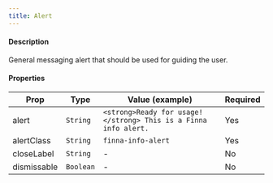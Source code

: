 ```yaml
---
title: Alert
---
```


#### Description

General messaging alert that should be used for guiding the user.

#### Properties

| Prop        | Type      | Value (example)                                                 | Required |
| ----------- | --------- | --------------------------------------------------------------- | -------- |
| alert       | `String`  | `<strong>Ready for usage!</strong> This is a Finna info alert.` | Yes      |
| alertClass  | `String`  | `finna-info-alert`                                              | Yes      |
| closeLabel  | `String`  | -                                                               | No       |
| dismissable | `Boolean` | -                                                               | No       |
